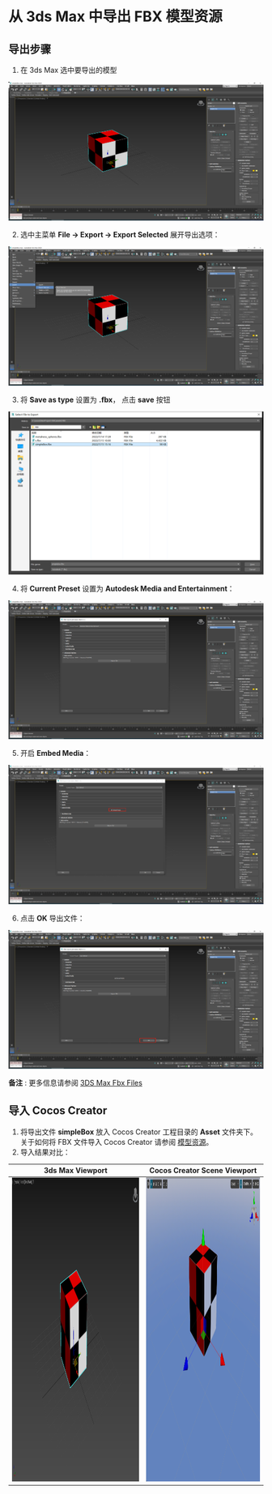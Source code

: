 # 从 3ds Max 中导出 FBX 模型资源

## 导出步骤

1. 在 3ds Max 选中要导出的模型

  ![选择要导出的模型](max/01-select-mesh.png)

2. 选中主菜单 **File -> Export -> Export Selected** 展开导出选项：

  ![导出按钮](max/02-export-selected.png)

3. 将 **Save as type** 设置为 **.fbx**， 点击 **save** 按钮

  ![导出路径名称设置](max/03-export-file-name.png)

4. 将 **Current Preset** 设置为 **Autodesk Media and Entertainment**：

  ![选项设置](max/04-export-preset-selection.png)

5. 开启 **Embed Media**：

  ![开启Embed Media](max/05-embed-media.png)

6. 点击 **OK** 导出文件：

  ![导出文件](max/06-export-file.png)

**备注** : 更多信息请参阅 [3DS Max Fbx Files](https://help.autodesk.com/view/3DSMAX/2022/ENU/?guid=GUID-26E80277-1645-4C4E-A6B2-44399376490F)

## 导入 Cocos Creator

1. 将导出文件 **simpleBox** 放入 Cocos Creator 工程目录的 **Asset** 文件夹下。关于如何将 FBX 文件导入 Cocos Creator 请参阅 [模型资源](mesh.md)。
2. 导入结果对比：

| 3ds Max Viewport                                    | Cocos Creator Scene Viewport                           |
|-----------------------------------------------------|--------------------------------------------------------|
| <img height="600" src="./max/07-1-max-viewport.png"/> | <img height="600" src="./maya/07-2-cocos-viewport.png"/> |
